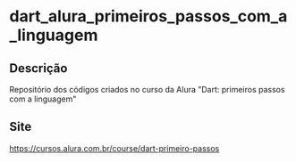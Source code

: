 # dart_alura_primeiros_passos_com_a_linguagem

## Descrição

Repositório dos códigos criados no curso da Alura "Dart: primeiros passos com a linguagem"

## Site

https://cursos.alura.com.br/course/dart-primeiro-passos
